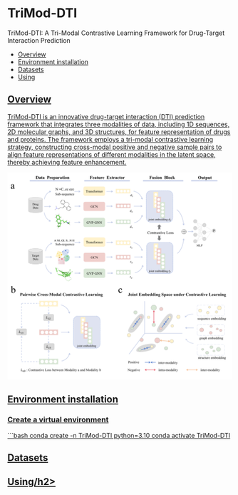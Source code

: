 # TriMod-DTI
TriMod-DTI: A Tri-Modal Contrastive Learning Framework for Drug-Target Interaction Prediction
<ul>
    <li><a href="#section1">Overview</a></li>
    <li><a href="#section2">Environment installation</a></li>
    <li><a href="#section3">Datasets</a></li>
    <li><a href="#section4">Using</li>
</ul>

<h2 id="section1">Overview</h2>
<p> TriMod-DTI is an innovative drug-target interaction (DTI) prediction framework that integrates three modalities of data, including 1D sequences, 2D molecular graphs, and 3D structures, for feature representation of drugs and proteins. The framework employs a tri-modal contrastive learning strategy, constructing cross-modal positive and negative sample pairs to align feature representations of different modalities in the latent space, thereby achieving feature enhancement.</p>
<img src="https://github.com/llleXu/TriMod-DTI/raw/main/figure/img.png" alt="Image" />

<h2 id="section2">Environment installation</h2>
<h3> Create a virtual environment </h3>
```bash
conda create -n TriMod-DTI python=3.10
conda activate TriMod-DTI

<h2 id="section3">Datasets</h2>
<p> </p>

<h2 id="section4">Using/h2>
<p> </p>

